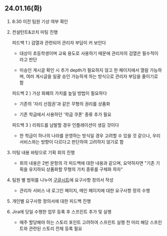 ## 24.01.16(화)

1. 8:30 이전 팀원 기상 여부 확인

2. 컨설턴트&코치 미팅 진행

    피드백 1 ) 검열과 관련되어 관리자 부담이 커 보인다
    
    * 대상이 초등학생이며 교육 용도로 사용하기 때문에 관리자의 검열은 필수적이라고 판단

    * 미승인 게시글 확인 시 추가 depth가 필요하지 않고 한 페이지에서 열람 가능하며, 여러 게시글을 일괄 승인 가능하게 하는 방식으로 관리자 부담을 줄이기로 함

    피드백 2 ) 가상 화폐의 가치를 높일 방법이 필요하다

    * 기존의 '자리 선점권'과 같은 무형의 권리를 상품화

    * 기존 학급에서 사용하던 '학급 쿠폰' 종류 추가 필요

    피드백 3 ) 리워드를 남발할 경우 인플레이션이 생길 것이다

    * 한 학급이 하나의 나라를 운영하는 방식일 경우 고려할 수 있을 것 같으나, 우리 서비스와는 방향이 다르다고 판단하여 고려하지 않기로 함

3. 미팅 내용 바탕으로 기획 회의 진행

    * 회의 내용은 2번 문항의 각 피드백에 대한 내용과 같으며, 요약하자면 "기존 기획을 유지하되 상품화할 무형의 가치 종류를 구체화 하자"

4. 팀원 별 범위를 나누어 [구글시트](https://docs.google.com/spreadsheets/d/1M-GAi-qbgzFgSq3yyfyNBKnRhmFF2_x4Qb697gXAv6g/edit#gid=1072179064)에 요구사항 정의서 작성

    * 관리자 서비스 내 로그인 페이지, 메인 페이지에 대한 요구사항 정의 수행

5. 개인별 요구사항 정의서에 대한 피드백 진행

6. Jira에 당일 수행한 업무 등록 후 스프린트 추가 및 실행

    * 매주 할당해야 하는 스토리 포인트 고려하여 스프린트 실행 전 미리 해당 스프린트와 관련된 스토리 전체 등록 필요